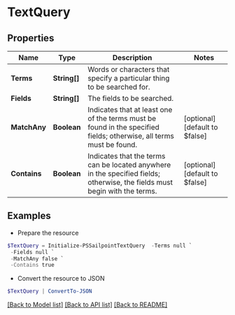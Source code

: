 # TextQuery
## Properties

Name | Type | Description | Notes
------------ | ------------- | ------------- | -------------
**Terms** | **String[]** | Words or characters that specify a particular thing to be searched for. | 
**Fields** | **String[]** | The fields to be searched. | 
**MatchAny** | **Boolean** | Indicates that at least one of the terms must be found in the specified fields;  otherwise, all terms must be found. | [optional] [default to $false]
**Contains** | **Boolean** | Indicates that the terms can be located anywhere in the specified fields;  otherwise, the fields must begin with the terms. | [optional] [default to $false]

## Examples

- Prepare the resource
```powershell
$TextQuery = Initialize-PSSailpointTextQuery  -Terms null `
 -Fields null `
 -MatchAny false `
 -Contains true
```

- Convert the resource to JSON
```powershell
$TextQuery | ConvertTo-JSON
```

[[Back to Model list]](../README.md#documentation-for-models) [[Back to API list]](../README.md#documentation-for-api-endpoints) [[Back to README]](../README.md)

